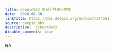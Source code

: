 ```yaml
---
title: deepinV23 启动引导美化方案
date: '2024-06-30'
linkTitle: https://bbs.deepin.org/en/post/274551
source: deepin_bbs
description:  zzboat0422 
disable_comments: true
---
```

NA
